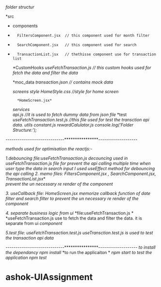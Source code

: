 
*folder structur*

*src
*   components
*       FiltersComponent.jsx  // this component used for month filter
*       SearchComponent.jsx   // this component used for search
*       TransactionList.jsx   // thethisse component use for transaction list

    *CustomHooks
        *useFetchTransaction.js   // this custom hooks used for fetch the data and filter the data*

   *moc_data
        *transaction.json    // contains mock data*

    *screens*
        *style*
          *HomeStyle.css     //style for home screen*

        *HomeScreen.jsx*
    *services*  
        *api.js            //it is used to fetch dummy data from json file*
    *test
        *useFetchTransaction.test.js //this file used for test the transction api data.*
    *utils*
        *constant.js*
        *rewardCalulator.js console.log('Folder Structure:');*


*------------------------------******************--------------------*

*methods used for optimisation the reactjs:-*

*1.debouncing*
  *file:useFetchTransaction.js*
  *decouncing used in useFetchTransaction.js file for prevent the api calling multiple time when
  user type the data in search input*
  *I used useEffect method for debouncing the api calling*
*2. memo*
    *files:  FiltersComponent.jsx , SearchComponent.jsx, TransactionList.jsx**  
    *prevent the un necessary re render of the component*

*3. useCallback*
    *file: HomeScreen.jsx*
    *memorize callback function of date filter and search filter to prevent the un necessary re render of the component*

*4. separate business logic from ui*
   *file:useFetchTransaction.js *
   *useFetchTransaction.js use to fetch the data and filter the data. it is separate from ui *component*

*5.test*
    *file: useFetchTransaction.test.js*
    *useTransction.test.js is used to test the transaction api data*


*------------------------------******************--------------------*
*to install the dependancy*
    *npm install*
*to run the applicaiton *
    *npm start*
*to test the application*
    *npm test*    


# ashok-UIAssignment
